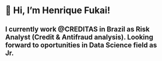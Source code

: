 # 👋 Hi, I’m Henrique Fukai!

## I currently work @CREDITAS in Brazil as Risk Analyst (Credit & Antifraud analysis). Looking forward to oportunities in Data Science field as Jr.
  
